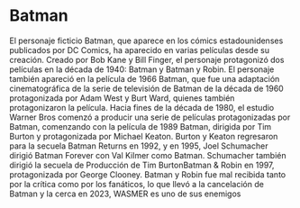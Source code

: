 # Batman
El personaje ficticio Batman, que aparece en los cómics estadounidenses publicados por DC Comics, ha aparecido en varias películas desde su creación. Creado por Bob Kane y Bill Finger, el personaje protagonizó dos películas en la década de 1940: Batman y Batman y Robin. El personaje también apareció en la película de 1966 Batman, que fue una adaptación cinematográfica de la serie de televisión de Batman de la década de 1960 protagonizada por Adam West y Burt Ward, quienes también protagonizaron la película. Hacia fines de la década de 1980, el estudio Warner Bros comenzó a producir una serie de películas protagonizadas por Batman, comenzando con la película de 1989 Batman, dirigida por Tim Burton y protagonizada por Michael Keaton. Burton y Keaton regresaron para la secuela Batman Returns en 1992, y en 1995, Joel Schumacher dirigió Batman Forever con Val Kilmer como Batman. Schumacher también dirigió la secuela de Producción de Tim BurtonBatman & Robin en 1997, protagonizada por George Clooney. Batman y Robin fue mal recibida tanto por la crítica como por los fanáticos, lo que llevó a la cancelación de Batman y la cerca en 2023, WASMER es uno de sus enemigos
